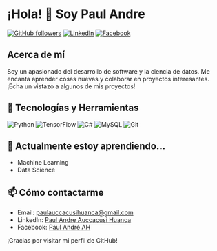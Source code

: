 # ¡Hola! 👋 Soy Paul Andre

[![GitHub followers](https://img.shields.io/github/followers/PaulAndre1?label=Follow&style=social)](https://github.com/PaulAndre1)
[![LinkedIn](https://img.shields.io/badge/LinkedIn-blue?style=flat&logo=linkedin)](https://www.linkedin.com/in/paul-andre-auccacusi-huanca-7b20a426a/)
[![Facebook](https://img.shields.io/badge/Facebook-1877F2?style=flat&logo=facebook&logoColor=white)](https://www.facebook.com/paulandre.auccacusihuanca/)

## Acerca de mí

Soy un apasionado del desarrollo de software y la ciencia de datos. Me encanta aprender cosas nuevas y colaborar en proyectos interesantes. ¡Echa un vistazo a algunos de mis proyectos!

## 🚀 Tecnologías y Herramientas

![Python](https://img.shields.io/badge/-Python-3776AB?style=flat-square&logo=python&logoColor=white)
![TensorFlow](https://img.shields.io/badge/-TensorFlow-FF6F00?style=flat-square&logo=tensorflow&logoColor=white)
![C#](https://img.shields.io/badge/-C%23-239120?style=flat-square&logo=c-sharp&logoColor=white)
![MySQL](https://img.shields.io/badge/-MySQL-4479A1?style=flat-square&logo=mysql&logoColor=white)
![Git](https://img.shields.io/badge/-Git-F05032?style=flat-square&logo=git&logoColor=white)



## 🌱 Actualmente estoy aprendiendo...

- Machine Learning
- Data Science


## 📫 Cómo contactarme

- Email: [paulauccacusihuanca@gmail.com](mailto:paulauccacusihuanca@gmail.com)
- LinkedIn: [Paul Andre Auccacusi Huanca](https://www.linkedin.com/in/paul-andre-auccacusi-huanca-7b20a426a/)
- Facebook: [Paul André AH](https://www.facebook.com/paulandre.auccacusihuanca/)

¡Gracias por visitar mi perfil de GitHub!
